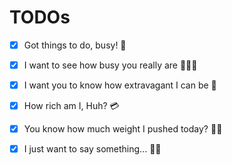 # TODOs

- [x] Got things to do, busy! 🥴
- [x] I want to see how busy you really are 👨🏻‍💻
- [x] I want you to know how extravagant I can be 🤑
- [x] How rich am I, Huh? 💳
- [x] You know how much weight I pushed today? 😮‍💨
- [x] I just want to say something... ✍🏼

